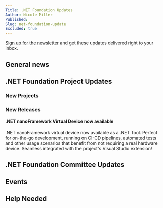 ```yaml
---
Title: .NET Foundation Updates
Author: Nicole Miller
Published:
Slug: net-foundation-update
Excluded: true
---
```



[Sign up for the newsletter](https://eepurl.com/dhL_qb) and get these updates delivered right to your inbox.

## General news




## .NET Foundation Project Updates





### New Projects







### New Releases

#### .NET nanoFramework Virtual Device now available

.NET nanoFramework virtual device now available as a .NET Tool.
Perfect for on-the-go development, running on CI-CD pipelines, automated tests and other usage scenarios that benefit from not requiring a real hardware device.
Seamless integrated with the project's Visual Studio extension!


## .NET Foundation Committee Updates





## Events




## Help Needed





